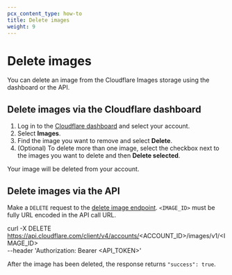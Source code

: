 ```yaml
---
pcx_content_type: how-to
title: Delete images
weight: 9
---
```


# Delete images

You can delete an image from the Cloudflare Images storage using the dashboard or the API.

## Delete images via the Cloudflare dashboard

1. Log in to the [Cloudflare dashboard](https://dash.cloudflare.com/login) and select your account.
2. Select **Images**.
3. Find the image you want to remove and select **Delete**.
4. (Optional) To delete more than one image, select the checkbox next to the images you want to delete and then **Delete selected**.

Your image will be deleted from your account.

## Delete images via the API

Make a `DELETE` request to the [delete image endpoint](/api/operations/cloudflare-images-delete-image). `<IMAGE_ID>` must be fully URL encoded in the API call URL.

curl -X DELETE https://api.cloudflare.com/client/v4/accounts/<ACCOUNT_ID>/images/v1/<IMAGE_ID> \
--header 'Authorization: Bearer <API_TOKEN>'

After the image has been deleted, the response returns `"success": true`.
